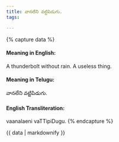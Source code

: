 ```yaml
---
title: వానలేని వట్టిపిడుగు.
tags:

---
```


{% capture data %}
#### Meaning in English:
A thunderbolt without rain.
A useless thing.

#### Meaning in Telugu:
వానలేని వట్టిపిడుగు.

#### English Transliteration:
vaanalaeni vaTTipiDugu.
{% endcapture %}

<div class="notice">{{ data | markdownify }}</div>

